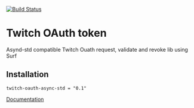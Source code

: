 [![Build Status](https://travis-ci.com/nerothos/twitch-oauth-async-std.svg?branch=master)](https://travis-ci.com/nerothos/twitch-oauth-async-std)

Twitch OAuth token
===

Asynd-std compatible Twitch Ouath request, validate and revoke lib using Surf

Installation
---

```
twitch-oauth-async-std = "0.1"
```

[Documentation](https://docs.rs/twitch-oauth-async-std/)
